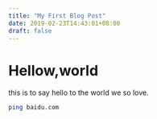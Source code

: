 ```yaml
---
title: "My First Blog Post"
date: 2019-02-23T14:43:01+08:00
draft: false
---
```



# Hellow,world

this is  to say hello to the world we so love.

<!--more-->

```bash
ping baidu.com
```